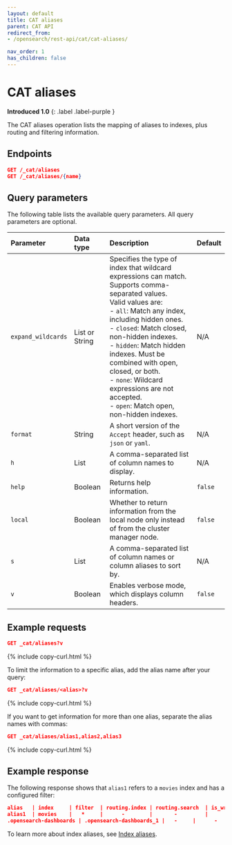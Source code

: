 ```yaml
---
layout: default
title: CAT aliases
parent: CAT API
redirect_from:
- /opensearch/rest-api/cat/cat-aliases/

nav_order: 1
has_children: false
---
```


# CAT aliases
**Introduced 1.0**
{: .label .label-purple }

The CAT aliases operation lists the mapping of aliases to indexes, plus routing and filtering information.



<!-- spec_insert_start
api: cat.aliases
component: endpoints
-->
## Endpoints
```json
GET /_cat/aliases
GET /_cat/aliases/{name}
```
<!-- spec_insert_end -->


<!-- spec_insert_start
api: cat.aliases
component: query_parameters
columns: Parameter, Data type, Description, Default
include_deprecated: false
-->
## Query parameters

The following table lists the available query parameters. All query parameters are optional.

| Parameter | Data type | Description | Default |
| :--- | :--- | :--- | :--- |
| `expand_wildcards` | List or String | Specifies the type of index that wildcard expressions can match. Supports comma-separated values. <br> Valid values are: <br> - `all`: Match any index, including hidden ones. <br> - `closed`: Match closed, non-hidden indexes. <br> - `hidden`: Match hidden indexes. Must be combined with open, closed, or both. <br> - `none`: Wildcard expressions are not accepted. <br> - `open`: Match open, non-hidden indexes. | N/A |
| `format` | String | A short version of the `Accept` header, such as `json` or `yaml`. | N/A |
| `h` | List | A comma-separated list of column names to display. | N/A |
| `help` | Boolean | Returns help information. | `false` |
| `local` | Boolean | Whether to return information from the local node only instead of from the cluster manager node. | `false` |
| `s` | List | A comma-separated list of column names or column aliases to sort by. | N/A |
| `v` | Boolean | Enables verbose mode, which displays column headers. | `false` |

<!-- spec_insert_end -->


## Example requests

```json
GET _cat/aliases?v
```
{% include copy-curl.html %}

To limit the information to a specific alias, add the alias name after your query:

```json
GET _cat/aliases/<alias>?v
```
{% include copy-curl.html %}

If you want to get information for more than one alias, separate the alias names with commas:

```json
GET _cat/aliases/alias1,alias2,alias3
```
{% include copy-curl.html %}

## Example response

The following response shows that `alias1` refers to a `movies` index and has a configured filter:

```json
alias   | index     | filter  | routing.index | routing.search  | is_write_index
alias1  | movies    |   *     |      -        |       -         |      -
.opensearch-dashboards | .opensearch-dashboards_1 |   -     |      -        |       -         |      -
```

To learn more about index aliases, see [Index aliases]({{site.url}}{{site.baseurl}}/opensearch/index-alias).
